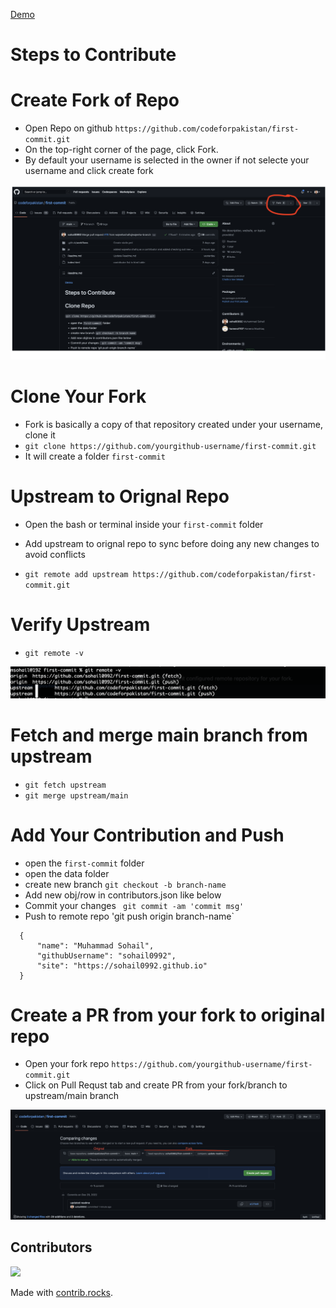 [Demo](https://codeforpakistan.github.io/first-commit/)

# Steps to Contribute

# Create Fork of Repo

 - Open Repo on github `https://github.com/codeforpakistan/first-commit.git`
 - On the top-right corner of the page, click Fork.
 - By default your username is selected in the owner if not selecte your username and click create fork

![fork](./assets/fork.png)

# Clone Your Fork

- Fork is basically a copy of that repository created under your username, clone it
- `git clone https://github.com/yourgithub-username/first-commit.git`
- It will create a folder `first-commit`

# Upstream to Orignal Repo

- Open the bash or terminal inside your `first-commit` folder

- Add upstream to orignal repo to sync before doing any new changes to avoid conflicts

- `git remote add upstream https://github.com/codeforpakistan/first-commit.git`


# Verify Upstream

- `git remote -v`


![upsteam](./assets/upstream.png)


# Fetch and merge main branch from upstream

- `git fetch upstream`
- `git merge upstream/main`

# Add Your Contribution and Push

- open the `first-commit` folder
- open the data folder
- create new branch `git checkout -b branch-name`
- Add new obj/row in contributors.json like below
- Commit your changes ` git commit -am 'commit msg'`
- Push to remote repo 'git push origin branch-name`

```
  {
      "name": "Muhammad Sohail",
      "githubUsername": "sohail0992",
      "site": "https://sohail0992.github.io"
  }
```

# Create a PR from your fork to original repo

- Open your fork repo `https://github.com/yourgithub-username/first-commit.git`
- Click on Pull Requst tab and create PR from your fork/branch to upstream/main branch

![PR](./assets/PR.png)

## Contributors

<a href="https://github.com/codeforpakistan/first-commit/graphs/contributors">
  <img src="https://contrib.rocks/image?repo=codeforpakistan/first-commit" />
</a>

Made with [contrib.rocks](https://contrib.rocks).
